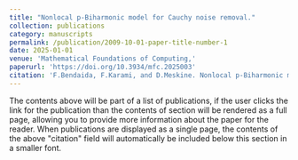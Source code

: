```yaml
---
title: "Nonlocal p-Biharmonic model for Cauchy noise removal."
collection: publications
category: manuscripts
permalink: /publication/2009-10-01-paper-title-number-1
date: 2025-01-01
venue: 'Mathematical Foundations of Computing,'
paperurl: 'https://doi.org/10.3934/mfc.2025003'
citation: 'F.Bendaida, F.Karami, and D.Meskine. Nonlocal p-Biharmonic model for Cauchy noise removal. Mathematical Foundations of Computing, 2025.'
---
```

The contents above will be part of a list of publications, if the user clicks the link for the publication than the contents of section will be rendered as a full page, allowing you to provide more information about the paper for the reader. When publications are displayed as a single page, the contents of the above "citation" field will automatically be included below this section in a smaller font.
